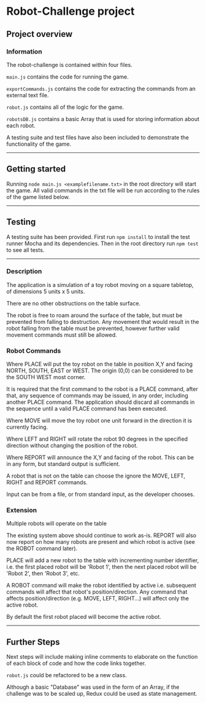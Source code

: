# Robot-Challenge project

## Project overview

### Information

The robot-challenge is contained within four files.

`main.js` contains the code for running the game.

`exportCommands.js` contains the code for extracting the commands from an external text file.

`robot.js` contains all of the logic for the game.

`robotsDB.js` contains a basic Array that is used for storing information about each robot.

A testing suite and test files have also been included to demonstrate the functionality of the game.

---

## Getting started

Running `node main.js <examplefilename.txt>` in the root directory will start the game. All valid commands in the txt file will be run according to the rules of the game listed below.

---

## Testing

A testing suite has been provided. First run `npm install` to install the test runner Mocha and its dependencies.
Then in the root directory run `npm test` to see all tests.

---

### Description

The application is a simulation of a toy robot moving on a square tabletop, of dimensions 5 units x 5 units.

There are no other obstructions on the table surface.

The robot is free to roam around the surface of the table, but must be prevented from falling to destruction. Any movement that would result in the robot falling from the table must be prevented, however further valid movement commands must still be allowed.

### Robot Commands

Where PLACE will put the toy robot on the table in position X,Y and facing NORTH, SOUTH, EAST or WEST. The origin (0,0) can be considered to be the SOUTH WEST most corner.

It is required that the first command to the robot is a PLACE command, after that, any sequence of commands may be issued, in any order, including another PLACE command. The application should discard all commands in the sequence until a valid PLACE command has been executed.

Where MOVE will move the toy robot one unit forward in the direction it is currently facing.

Where LEFT and RIGHT will rotate the robot 90 degrees in the specified direction without changing the position of the robot.

Where REPORT will announce the X,Y and facing of the robot. This can be in any form, but standard output is sufficient.

A robot that is not on the table can choose the ignore the MOVE, LEFT, RIGHT and REPORT commands.

Input can be from a file, or from standard input, as the developer chooses.

### Extension

Multiple robots will operate on the table

The existing system above should continue to work as-is. REPORT will also now report on how many robots are present and which robot is active (see the ROBOT command later).

PLACE will add a new robot to the table with incrementing number identifier, i.e. the first placed robot will be 'Robot 1', then the next placed robot will be 'Robot 2', then 'Robot 3', etc.

A ROBOT <number> command will make the robot identified by active i.e. subsequent commands will affect that robot's position/direction. Any command that affects position/direction (e.g. MOVE, LEFT, RIGHT...) will affect only the active robot.

By default the first robot placed will become the active robot.

---

## Further Steps

Next steps will include making inline comments to elaborate on the function of each block of code and how the code links together.

`robot.js` could be refactored to be a new class.

Although a basic "Database" was used in the form of an Array, if the challenge was to be scaled up, Redux could be used as state management.
